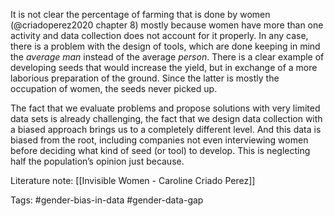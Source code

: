 It is not clear the percentage of farming that is done by women (@criadoperez2020 chapter 8) mostly because women have more than one activity and data collection does not account for it properly. In any case, there is a problem with the design of tools, which are done keeping in mind the *average man* instead of the average *person*. There is a clear example of developing seeds that would increase the yield, but in exchange of a more laborious preparation of the ground. Since the latter is mostly the occupation of women, the seeds never picked up. 

The fact that we evaluate problems and propose solutions with very limited data sets is already challenging, the fact that we design data collection with a biased approach brings us to a completely different level. And this data is biased from the root, including companies not even interviewing women before deciding what kind of seed (or tool) to develop. This is neglecting half the population’s opinion just because. 

Literature note: [[Invisible Women - Caroline Criado Perez]]

Tags: #gender-bias-in-data #gender-data-gap